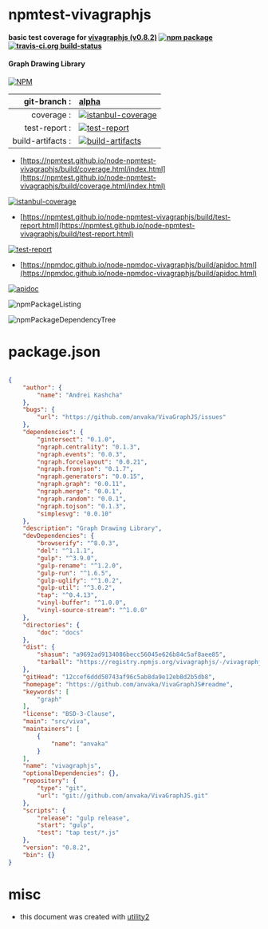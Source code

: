 # npmtest-vivagraphjs

#### basic test coverage for  [vivagraphjs (v0.8.2)](https://github.com/anvaka/VivaGraphJS#readme)  [![npm package](https://img.shields.io/npm/v/npmtest-vivagraphjs.svg?style=flat-square)](https://www.npmjs.org/package/npmtest-vivagraphjs) [![travis-ci.org build-status](https://api.travis-ci.org/npmtest/node-npmtest-vivagraphjs.svg)](https://travis-ci.org/npmtest/node-npmtest-vivagraphjs)

#### Graph Drawing Library

[![NPM](https://nodei.co/npm/vivagraphjs.png?downloads=true&downloadRank=true&stars=true)](https://www.npmjs.com/package/vivagraphjs)

| git-branch : | [alpha](https://github.com/npmtest/node-npmtest-vivagraphjs/tree/alpha)|
|--:|:--|
| coverage : | [![istanbul-coverage](https://npmtest.github.io/node-npmtest-vivagraphjs/build/coverage.badge.svg)](https://npmtest.github.io/node-npmtest-vivagraphjs/build/coverage.html/index.html)|
| test-report : | [![test-report](https://npmtest.github.io/node-npmtest-vivagraphjs/build/test-report.badge.svg)](https://npmtest.github.io/node-npmtest-vivagraphjs/build/test-report.html)|
| build-artifacts : | [![build-artifacts](https://npmtest.github.io/node-npmtest-vivagraphjs/glyphicons_144_folder_open.png)](https://github.com/npmtest/node-npmtest-vivagraphjs/tree/gh-pages/build)|

- [https://npmtest.github.io/node-npmtest-vivagraphjs/build/coverage.html/index.html](https://npmtest.github.io/node-npmtest-vivagraphjs/build/coverage.html/index.html)

[![istanbul-coverage](https://npmtest.github.io/node-npmtest-vivagraphjs/build/screenCapture.buildCi.browser.%252Ftmp%252Fbuild%252Fcoverage.lib.html.png)](https://npmtest.github.io/node-npmtest-vivagraphjs/build/coverage.html/index.html)

- [https://npmtest.github.io/node-npmtest-vivagraphjs/build/test-report.html](https://npmtest.github.io/node-npmtest-vivagraphjs/build/test-report.html)

[![test-report](https://npmtest.github.io/node-npmtest-vivagraphjs/build/screenCapture.buildCi.browser.%252Ftmp%252Fbuild%252Ftest-report.html.png)](https://npmtest.github.io/node-npmtest-vivagraphjs/build/test-report.html)

- [https://npmdoc.github.io/node-npmdoc-vivagraphjs/build/apidoc.html](https://npmdoc.github.io/node-npmdoc-vivagraphjs/build/apidoc.html)

[![apidoc](https://npmdoc.github.io/node-npmdoc-vivagraphjs/build/screenCapture.buildCi.browser.%252Ftmp%252Fbuild%252Fapidoc.html.png)](https://npmdoc.github.io/node-npmdoc-vivagraphjs/build/apidoc.html)

![npmPackageListing](https://npmtest.github.io/node-npmtest-vivagraphjs/build/screenCapture.npmPackageListing.svg)

![npmPackageDependencyTree](https://npmtest.github.io/node-npmtest-vivagraphjs/build/screenCapture.npmPackageDependencyTree.svg)



# package.json

```json

{
    "author": {
        "name": "Andrei Kashcha"
    },
    "bugs": {
        "url": "https://github.com/anvaka/VivaGraphJS/issues"
    },
    "dependencies": {
        "gintersect": "0.1.0",
        "ngraph.centrality": "0.1.3",
        "ngraph.events": "0.0.3",
        "ngraph.forcelayout": "0.0.21",
        "ngraph.fromjson": "0.1.7",
        "ngraph.generators": "0.0.15",
        "ngraph.graph": "0.0.11",
        "ngraph.merge": "0.0.1",
        "ngraph.random": "0.0.1",
        "ngraph.tojson": "0.1.3",
        "simplesvg": "0.0.10"
    },
    "description": "Graph Drawing Library",
    "devDependencies": {
        "browserify": "^8.0.3",
        "del": "^1.1.1",
        "gulp": "^3.9.0",
        "gulp-rename": "^1.2.0",
        "gulp-run": "^1.6.5",
        "gulp-uglify": "^1.0.2",
        "gulp-util": "^3.0.2",
        "tap": "^0.4.13",
        "vinyl-buffer": "^1.0.0",
        "vinyl-source-stream": "^1.0.0"
    },
    "directories": {
        "doc": "docs"
    },
    "dist": {
        "shasum": "a9692ad9134086becc56045e626b84c5af8aee85",
        "tarball": "https://registry.npmjs.org/vivagraphjs/-/vivagraphjs-0.8.2.tgz"
    },
    "gitHead": "12ccef6ddd50743af96c5ab8da9e12eb8d2b5db8",
    "homepage": "https://github.com/anvaka/VivaGraphJS#readme",
    "keywords": [
        "graph"
    ],
    "license": "BSD-3-Clause",
    "main": "src/viva",
    "maintainers": [
        {
            "name": "anvaka"
        }
    ],
    "name": "vivagraphjs",
    "optionalDependencies": {},
    "repository": {
        "type": "git",
        "url": "git://github.com/anvaka/VivaGraphJS.git"
    },
    "scripts": {
        "release": "gulp release",
        "start": "gulp",
        "test": "tap test/*.js"
    },
    "version": "0.8.2",
    "bin": {}
}
```



# misc
- this document was created with [utility2](https://github.com/kaizhu256/node-utility2)
